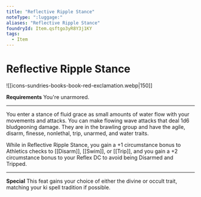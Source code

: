 ```yaml
---
title: "Reflective Ripple Stance"
noteType: ":luggage:"
aliases: "Reflective Ripple Stance"
foundryId: Item.qsftgo3yR8Y3j1KY
tags:
  - Item
---
```


# Reflective Ripple Stance
![[icons-sundries-books-book-red-exclamation.webp|150]]

**Requirements** You're unarmored.

* * *

You enter a stance of fluid grace as small amounts of water flow with your movements and attacks. You can make flowing wave attacks that deal 1d6 bludgeoning damage. They are in the brawling group and have the agile, disarm, finesse, nonlethal, trip, unarmed, and water traits.

While in Reflective Ripple Stance, you gain a +1 circumstance bonus to Athletics checks to [[Disarm]], [[Swim]], or [[Trip]], and you gain a +2 circumstance bonus to your Reflex DC to avoid being Disarmed and Tripped.

* * *

**Special** This feat gains your choice of either the divine or occult trait, matching your ki spell tradition if possible.
